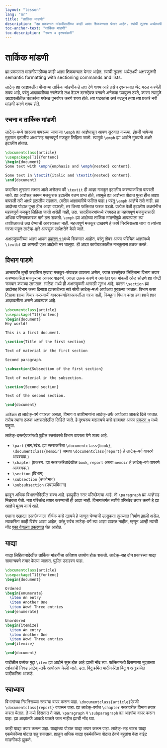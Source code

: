 ```yaml
---
layout: "lesson"
lang: "mr"
title: "तार्किक मांडणी"
description: "ह्या प्रकरणात मांडणीसाठीच्या काही आज्ञा शिकवण्यात येणार आहेत. त्यांची तुलना अर्थलक्ष्यी अक्षरजुळणी semantic formatting with sectioning commands and lists."
toc-anchor-text: "तार्किक मांडणी"
toc-description: "रचना व दृश्यमांडणी"
---
```


# तार्किक मांडणी

<span class="summary">
ह्या प्रकरणात मांडणीसाठीच्या काही आज्ञा शिकवण्यात येणार आहेत. त्यांची तुलना अर्थलक्ष्यी
अक्षरजुळणी semantic formatting with sectioning commands and lists.
</span>

लाटेक् ह्या आज्ञावलीत बीजाच्या तार्किक मांडणीकडे लक्ष देणे शक्य आहे तसेच दृश्यरूपात थेट बदल करणेही
शक्य आहे, परंतु आज्ञावलीच्या रचनेकडे लक्ष देऊन दस्तऐवज बनवणे अनेकदा उपयुक्त ठरते, कारण त्यामुळे
आज्ञावलीतील घटकांचा यथेच्छ पुनर्वापर करणे शक्य होते. त्या घटकांचा अर्थ बदलून हव्या त्या प्रकारे
नवी मांडणी करणे शक्य होते.

## रचना व तार्किक मांडणी

लाटेक्-मध्ये सारख्या वापरल्या जाणाऱ्या `\emph` ह्या आज्ञेपासून आपण सुरुवात करूया. इंग्रजी भाषेच्या
मुद्रणात इटालीय अक्षरांसह महत्त्वपूर्ण मजकूर लिहिला जातो. त्यामुळे `\emph` ह्या आज्ञेने मुख्यत्वे
अक्षरे इटालीय होतात.

```latex
\documentclass{article}
\usepackage[T1]{fontenc}
\begin{document}
Some text with \emph{emphasis and \emph{nested} content}.

Some text in \textit{italic and \textit{nested} content}.
\end{document}
```

कदाचित तुम्हाला लक्षात आले असेलच की `\textit` ही आज्ञा मजकूर इटालीय करण्याकरिता वापरली
जाते. ह्या आज्ञेसह कायम मजकुरास इटालीय वळण प्राप्त होते, त्यामुळे ह्या आज्ञेच्या पोटात पुन्हा हीच
आज्ञा वापरली तरी अक्षरे इटालीय राहतात. (वरील आज्ञावलीचे फलित पाहा.) परंतु `\emph` आज्ञेचे
तसे नाही. ह्या आज्ञेच्या पोटात पुन्हा हीच आज्ञा वापरली, तर तिच्या फलितात फरक पडतो. प्रत्येक
वेळी इटालीय अक्षरांनीच महत्त्वपूर्ण मजकूर लिहिला जातो असेही नाही, उदा. सादरीकरणांमध्ये रंगबदल
हा महत्त्वपूर्ण मजकुरासाठी अधिक परिणामकारक मार्ग ठरू शकतो. `\emph` ह्या आज्ञेच्या तार्किक
मांडणीमुळे आपल्याला त्या तपशिलाकडे लक्ष देण्याची आवश्यकता नाही. महत्त्वपूर्ण मजकूर दाखवणे हे
कार्य निरनिराळ्या जागा व त्यांच्या गरजा पाहून लाटेक्-द्वारे आपसूक सापेक्षतेने केले जाते.

अक्षरजुळणीच्या आज्ञा आपण [प्रकरण ११](lesson-11)मध्ये शिकणार आहोत, परंतु तोवर आपण परिचित
आज्ञांमध्ये `\textbf` ह्या आणखी एका आज्ञेची भर घालूया. ही आज्ञा कार्यघटकातील मजकुरास ठळक
करते.

## विभाग पाडणे

आत्तापर्यंत तुम्ही कदाचित एखादा मजकूर-संपादक वापरला असेल, ज्यात दस्तऐवज लिहिताना विभाग
तयार करण्याकरिता मजकुराचा आकार वाढवणे, त्याला ठळक करणे व त्यानंतर एक मोकळी ओळ सोडणे ह्या
गोष्टी क्रमवार कराव्या लागतात. लाटेक्-मध्ये ही अक्षरजुळणी आणखी सुलभ आहे, कारण `\section`
ह्या आज्ञेसह विभाग कसा दिसावा ह्यासाठीच्या सर्व सोयी लाटेक्-मध्ये आपोआप पुरवल्या
जातात. विभाग कसा दिसावा ह्याचा विचार करण्याची वापरकर्त्या/वापरकर्तीला गरज नाही,
किंबहुना विभाग कसा हवा ह्याचे ज्ञान आज्ञावलीला असणे आवश्यक आहे.

```latex
\documentclass{article}
\usepackage[T1]{fontenc}
\begin{document}
Hey world!

This is a first document.

\section{Title of the first section}

Text of material in the first section

Second paragraph.

\subsection{Subsection of the first section}

Text of material in the subsection.

\section{Second section}

Text of the second section.

\end{document}
```

`आर्टिकल` हा लाटेक्-वर्ग वापरला असता, विभाग व उपविभागांना लाटेक्-तर्फे आपोआप आकडे दिले
जातात. तसेच त्यांना ठळक अक्षरांतदेखील लिहिले जाते. हे दृश्यरूप बदलायचे कसे ह्याबाबत आपण [प्रकरण
५](lesson-5) मध्ये पाहूया.

लाटेक्-दस्तऐवजांमध्ये पुढील स्तरांवरचे विभाग वापरता येणे शक्य आहे.

- `\part` (भाग/खंड. ह्या स्तराकरिता `\documentclass{book}`,
  `\documentclass{memoir}` अथवा `\documentclass{report}` हे लाटेक्-वर्ग वापरणे
  आवश्यक.)
- `\chapter` (प्रकरण. ह्या स्तराकरितादेखील `book`, `report` अथवा `memoir` हे लाटेक्-वर्ग
  वापरणे आवश्यक.)
- `\section` (विभाग)
- `\subsection` (उपविभाग)
- `\subsubsection` (उपउपविभाग)

ह्याहून अधिक विभागणीदेखील शक्य आहे. ह्यापुढील स्तर परिच्छेदाचा आहे. तो `\paragraph` ह्या
आज्ञेसह मिळवता येतो. नवा परिच्छेद तयार करण्याची ही आज्ञा नाही. विभागांतर्गत सशीर्ष परिच्छेद
तयार करणे हे ह्या आज्ञेचे मुख्य कार्य आहे.

एव्हाना एखाद्या दस्तऐवजाला शीर्षक कसे द्यायचे हे जाणून घेण्याची उत्सुकता तुमच्यात निर्माण झाली
असेल. त्याकरिता काही विशेष आज्ञा आहेत, परंतु सर्वच लाटेक्-वर्ग त्या आज्ञा वापरत नाहीत, म्हणून
आम्ही त्यांची नोंद [एका वेगळ्या प्रकरणात](more-04) घेत आहोत.

## याद्या

याद्या लिहितानादेखील तार्किक मांडणीचा अतिशय उपयोग होऊ शकतो. लाटेक्-सह दोन प्रकारच्या
याद्या सामान्यपणे तयार केल्या जातात. पुढील उदाहरण पाहा.

```latex
\documentclass{article}
\usepackage[T1]{fontenc}
\begin{document}

Ordered
\begin{enumerate}
  \item An entry
  \item Another One
  \item Wow! Three entries
\end{enumerate}

Unordered
\begin{itemize}
  \item An entry
  \item Another One
  \item Wow! Three entries
\end{itemize}

\end{document}
```

यादीतील प्रत्येक मुद्दा `\item` ह्या आज्ञेने सुरू होत आहे ह्याची नोंद घ्या. फलितामध्ये दिसणाऱ्या
मुद्द्याच्या दर्शकांची निवड लाटेक्-तर्फे आपोआप केली जाते. उदा. बिंदुक्रमित यादीकरिता बिंदू व
अनुक्रमित यादीकरिता आकडे.

## स्वाध्याय

विभागांच्या निरनिराळ्या स्तरांचा वापर करून पाहा. `\documentclass{article}`ऐवजी
`\documentclass{report}` वापरून पाहा. ह्या लाटेक्-वर्गात `\chapter` स्तरावरील विभाग
तयार करता येतात. ते कसे दिसतात ते पाहा. `\paragraph` व `\subparagraph` ह्या आज्ञांचा
वापर करून पाहा. ह्या आज्ञांतर्फे आकडे घातले जात नाहीत ह्याची नोंद घ्या.

काही याद्या तयार करून पाहा. याद्यांच्या पोटात याद्या तयार करून पाहा. लाटेक्-सह चारच याद्या
एकमेकींच्या पोटात राहू शकतात. ह्याहून अधिक याद्या एकमेकींच्या पोटात ठेवणे बहुतांश वेळा वाईट
मांडणीकडे झुकते.
